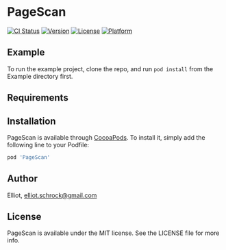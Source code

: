 # PageScan

[![CI Status](https://img.shields.io/travis/Elliot/PageScan.svg?style=flat)](https://travis-ci.org/Elliot/PageScan)
[![Version](https://img.shields.io/cocoapods/v/PageScan.svg?style=flat)](https://cocoapods.org/pods/PageScan)
[![License](https://img.shields.io/cocoapods/l/PageScan.svg?style=flat)](https://cocoapods.org/pods/PageScan)
[![Platform](https://img.shields.io/cocoapods/p/PageScan.svg?style=flat)](https://cocoapods.org/pods/PageScan)

## Example

To run the example project, clone the repo, and run `pod install` from the Example directory first.

## Requirements

## Installation

PageScan is available through [CocoaPods](https://cocoapods.org). To install
it, simply add the following line to your Podfile:

```ruby
pod 'PageScan'
```

## Author

Elliot, elliot.schrock@gmail.com

## License

PageScan is available under the MIT license. See the LICENSE file for more info.
